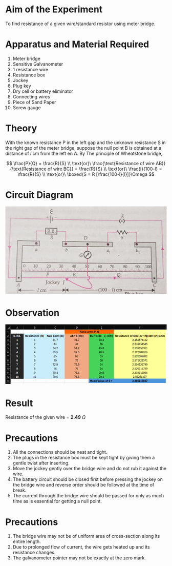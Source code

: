 # Aim of the Experiment
To find resistance of a given wire/standard resistor using meter bridge.

# Apparatus and Material Required 
1. Meter bridge 
2. Sensitive Galvanometer 
3. 1 resistance wire
4. Resistance box 
5. Jockey 
6. Plug key 
7. Dry cell or battery eliminator 
8. Connecting wires 
9. Piece of Sand Paper 
10. Screw gauge

# Theory 
With the known resistance P in the left gap and the unknown resistance S in the right gap of the meter bridge, suppose the null point B is obtained at a distance of $l$ cm from the left en A. By The principle of Wheatstone bridge,

$$
\frac{P}{Q} = \frac{R}{S} \\
\text{or}\ \frac{\text{Resistance of wire AB}}{\text{Resistance of wire BC}} = \frac{R}{S} \\ 
\text{or}\ \frac{l}{100-l} = \frac{R}{S} \\
\text{or}\ \boxed{S = R [\frac{100-l}{l}]}\Omega
$$


<!-- 1. **Measurement of unknown resistance**: with the known resistance **R** in the left gap and the unknown resistance **S** in the right gap of the meter bridge, suppose the balance point is obtained at a distance l cm from the left end, then the unknown resistance is given by 
$$
S = R (\frac{(100-l)}{l})
$$

2. **Law of series combination of resistances**: when two resistances $R_1$ and $R_2$ are connected in series, their equivalent resistance $R_S$ is given by $R_S = R_1 - R_2$ -->

# Circuit Diagram
![circuit](./img/4-circuit.jpg)

# Observation 

![table](./img/4-table.png)

# Result 
Resistance of the given wire = **2.49** $\Omega$ 

# Precautions 
1. All the connections should be neat and tight.
2. The plugs in the resistance box must be kept tight by giving them a gentle twist after inserting. 
3. Move the jockey gently over the bridge wire and do not rub it against the wire. 
4. The battery circuit should be closed first before pressing the jockey on the bridge wire and reverse order should be followed at the time of break. 
5. The current through the bridge wire should be passed for only as much time as is essential for getting a null point.

# Precautions 
1. The bridge wire may not be of uniform area of cross-section along its entire length. 
2. Due to prolonged flow of current, the wire gets heated up and its resistance changes.
3. The galvanometer pointer may not be exactly at the zero mark. 